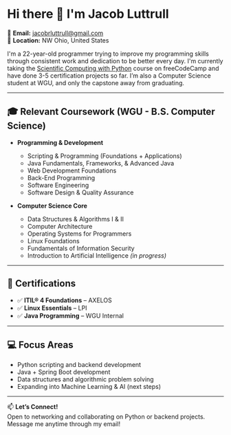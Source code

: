 # Hi there 👋 I'm Jacob Luttrull

📧 **Email:** jacobrluttrull@gmail.com  
📍 **Location:**  NW Ohio, United States  

I'm a 22-year-old programmer trying to improve my programming skills through consistent work and dedication to be better every day. I'm currently taking the [Scientific Computing with Python](https://www.freecodecamp.org/learn/scientific-computing-with-python/) course on freeCodeCamp and have done 3-5 certification projects so far. I’m also a Computer Science student at WGU, and only the capstone away from graduating. 

---

## 🎓 Relevant Coursework (WGU - B.S. Computer Science)

- **Programming & Development**  
  - Scripting & Programming (Foundations + Applications)  
  - Java Fundamentals, Frameworks, & Advanced Java  
  - Web Development Foundations  
  - Back-End Programming  
  - Software Engineering  
  - Software Design & Quality Assurance

- **Computer Science Core**  
  - Data Structures & Algorithms I & II  
  - Computer Architecture  
  - Operating Systems for Programmers  
  - Linux Foundations  
  - Fundamentals of Information Security  
  - Introduction to Artificial Intelligence *(in progress)*

---

## 📜 Certifications

- ✅ **ITIL® 4 Foundations** – AXELOS  
- ✅ **Linux Essentials** – LPI  
- ✅ **Java Programming** – WGU Internal  

---

## 💻 Focus Areas

- Python scripting and backend development  
- Java + Spring Boot development  
- Data structures and algorithmic problem solving  
- Expanding into Machine Learning & AI (next steps)

---

📫 **Let’s Connect!**  
Open to networking and collaborating on Python or backend projects.
Message me anytime through my email!
